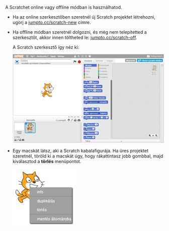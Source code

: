 A Scratchet online vagy offline módban is használhatod.

+ Ha az online szerkesztőben szeretnél új Scratch projektet létrehozni, ugorj a <a href="http://jumpto.cc/scratch-new" target="_blank">jumpto.cc/scratch-new</a> címre.

+ Ha offline módban szeretnél dolgozni, és még nem telepítetted a szerkesztőt, akkor innen töltheted le: <a href="http://jumpto.cc/scratch-off" target="_blank">jumpto.cc/scratch-off</a>.
    
    A Scratch szerkesztő így néz ki:
    
    ![képernyőkép](images/scratch-editor.png)

+ Egy macskát látsz, aki a Scratch kabalafigurája. Ha üres projektet szeretnél, töröld ki a macskát úgy, hogy rákattintasz jobb gombbal, majd kiválasztod a **törlés** menüpontot.
    
    ![képernyőkép](images/delete.png)